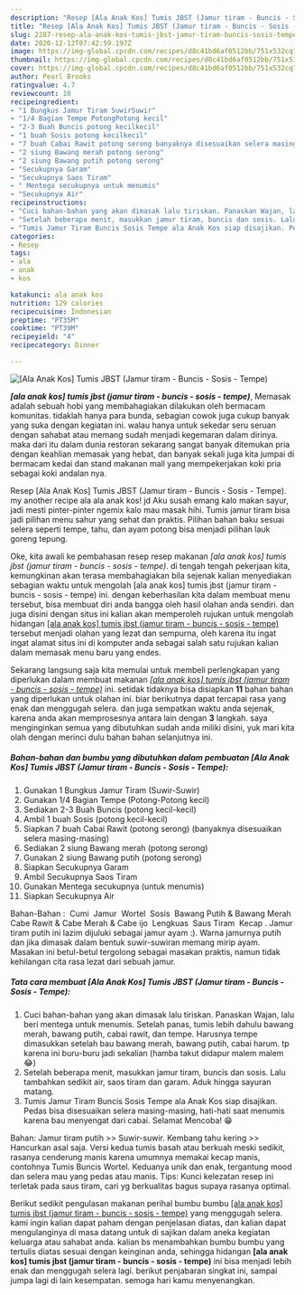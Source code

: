 ```yaml
---
description: "Resep [Ala Anak Kos] Tumis JBST (Jamur tiram - Buncis - Sosis - Tempe) yang Enak Banget"
title: "Resep [Ala Anak Kos] Tumis JBST (Jamur tiram - Buncis - Sosis - Tempe) yang Enak Banget"
slug: 2287-resep-ala-anak-kos-tumis-jbst-jamur-tiram-buncis-sosis-tempe-yang-enak-banget
date: 2020-12-12T07:42:59.197Z
image: https://img-global.cpcdn.com/recipes/d8c41bd6af0512bb/751x532cq70/ala-anak-kos-tumis-jbst-jamur-tiram-buncis-sosis-tempe-foto-resep-utama.jpg
thumbnail: https://img-global.cpcdn.com/recipes/d8c41bd6af0512bb/751x532cq70/ala-anak-kos-tumis-jbst-jamur-tiram-buncis-sosis-tempe-foto-resep-utama.jpg
cover: https://img-global.cpcdn.com/recipes/d8c41bd6af0512bb/751x532cq70/ala-anak-kos-tumis-jbst-jamur-tiram-buncis-sosis-tempe-foto-resep-utama.jpg
author: Pearl Brooks
ratingvalue: 4.7
reviewcount: 10
recipeingredient:
- "1 Bungkus Jamur Tiram SuwirSuwir"
- "1/4 Bagian Tempe PotongPotong kecil"
- "2-3 Buah Buncis potong kecilkecil"
- "1 buah Sosis potong kecilkecil"
- "7 buah Cabai Rawit potong serong banyaknya disesuaikan selera masingmasing"
- "2 siung Bawang merah potong serong"
- "2 siung Bawang putih potong serong"
- "Secukupnya Garam"
- "Secukupnya Saos Tiram"
- " Mentega secukupnya untuk menumis"
- "Secukupnya Air"
recipeinstructions:
- "Cuci bahan-bahan yang akan dimasak lalu tiriskan. Panaskan Wajan, lalu beri mentega untuk menumis. Setelah panas, tumis lebih dahulu bawang merah, bawang putih, cabai rawit, dan tempe. Harusnya tempe dimasukkan setelah bau bawang merah, bawang putih, cabai harum. tp karena ini buru-buru jadi sekalian (hamba takut didapur malem malem 😂)"
- "Setelah beberapa menit, masukkan jamur tiram, buncis dan sosis. Lalu tambahkan sedikit air, saos tiram dan garam. Aduk hingga sayuran matang."
- "Tumis Jamur Tiram Buncis Sosis Tempe ala Anak Kos siap disajikan. Pedas bisa disesuaikan selera masing-masing, hati-hati saat menumis karena bau menyengat dari cabai. Selamat Mencoba! 😁"
categories:
- Resep
tags:
- ala
- anak
- kos

katakunci: ala anak kos 
nutrition: 129 calories
recipecuisine: Indonesian
preptime: "PT35M"
cooktime: "PT39M"
recipeyield: "4"
recipecategory: Dinner

---
```



![[Ala Anak Kos] Tumis JBST (Jamur tiram - Buncis - Sosis - Tempe)](https://img-global.cpcdn.com/recipes/d8c41bd6af0512bb/751x532cq70/ala-anak-kos-tumis-jbst-jamur-tiram-buncis-sosis-tempe-foto-resep-utama.jpg)

<b><i>[ala anak kos] tumis jbst (jamur tiram - buncis - sosis - tempe)</i></b>, Memasak adalah sebuah hobi yang membahagiakan dilakukan oleh bermacam komunitas. tidaklah hanya para bunda, sebagian cowok juga cukup banyak yang suka dengan kegiatan ini. walau hanya untuk sekedar seru seruan dengan sahabat atau memang sudah menjadi kegemaran dalam dirinya. maka dari itu dalam dunia restoran sekarang sangat banyak ditemukan pria dengan keahlian memasak yang hebat, dan banyak sekali juga kita jumpai di bermacam kedai dan stand makanan mall yang mempekerjakan koki pria sebagai koki andalan nya.

Resep [Ala Anak Kos] Tumis JBST (Jamur tiram - Buncis - Sosis - Tempe). my another recipe ala ala anak kos! jd Aku susah emang kalo makan sayur, jadi mesti pinter-pinter ngemix kalo mau masak hihi. Tumis jamur tiram bisa jadi pilihan menu sahur yang sehat dan praktis. Pilihan bahan baku sesuai selera seperti tempe, tahu, dan ayam potong bisa menjadi pilihan lauk goreng tepung.

Oke, kita awali ke pembahasan resep resep makanan <i>[ala anak kos] tumis jbst (jamur tiram - buncis - sosis - tempe)</i>. di tengah tengah pekerjaan kita, kemungkinan akan terasa membahagiakan bila sejenak kalian menyediakan sebagian waktu untuk mengolah [ala anak kos] tumis jbst (jamur tiram - buncis - sosis - tempe) ini. dengan keberhasilan kita dalam membuat menu tersebut, bisa membuat diri anda bangga oleh hasil olahan anda sendiri. dan juga disini dengan situs ini kalian akan memperoleh rujukan untuk mengolah hidangan <u>[ala anak kos] tumis jbst (jamur tiram - buncis - sosis - tempe)</u> tersebut menjadi olahan yang lezat dan sempurna, oleh karena itu ingat ingat alamat situs ini di komputer anda sebagai salah satu rujukan kalian dalam memasak menu baru yang endes.


Sekarang langsung saja kita memulai untuk membeli perlengkapan yang diperlukan dalam membuat makanan <u><i>[ala anak kos] tumis jbst (jamur tiram - buncis - sosis - tempe)</i></u> ini. setidak tidaknya bisa disiapkan <b>11</b> bahan bahan yang diperlukan untuk olahan ini. biar berikutnya dapat tercapai rasa yang enak dan menggugah selera. dan juga sempatkan waktu anda sejenak, karena anda akan memprosesnya antara lain dengan <b>3</b> langkah. saya menginginkan semua yang dibutuhkan sudah anda miliki disini, yuk mari kita olah dengan merinci dulu bahan bahan selanjutnya ini.

<!--inarticleads1-->

##### Bahan-bahan dan bumbu yang dibutuhkan dalam pembuatan [Ala Anak Kos] Tumis JBST (Jamur tiram - Buncis - Sosis - Tempe):

1. Gunakan 1 Bungkus Jamur Tiram (Suwir-Suwir)
1. Gunakan 1/4 Bagian Tempe (Potong-Potong kecil)
1. Sediakan 2-3 Buah Buncis (potong kecil-kecil)
1. Ambil 1 buah Sosis (potong kecil-kecil)
1. Siapkan 7 buah Cabai Rawit (potong serong) (banyaknya disesuaikan selera masing-masing)
1. Sediakan 2 siung Bawang merah (potong serong)
1. Gunakan 2 siung Bawang putih (potong serong)
1. Siapkan Secukupnya Garam
1. Ambil Secukupnya Saos Tiram
1. Gunakan  Mentega secukupnya (untuk menumis)
1. Siapkan Secukupnya Air


Bahan-Bahan : ️ Cumi ️ Jamur ️ Wortel ️ Sosis ️ Bawang Putih &amp; Bawang Merah ️ Cabe Rawit &amp; Cabe Merah &amp; Cabe ijo ️ Lengkuas ️ Saus Tiram ️ Kecap ️. Jamur tiram putih ini lazim dijuluki sebagai jamur ayam :). Warna jamurnya putih dan jika dimasak dalam bentuk suwir-suwiran memang mirip ayam. Masakan ini betul-betul tergolong sebagai masakan praktis, namun tidak kehilangan cita rasa lezat dari sebuah jamur. 

<!--inarticleads2-->

##### Tata cara membuat [Ala Anak Kos] Tumis JBST (Jamur tiram - Buncis - Sosis - Tempe):

1. Cuci bahan-bahan yang akan dimasak lalu tiriskan. Panaskan Wajan, lalu beri mentega untuk menumis. Setelah panas, tumis lebih dahulu bawang merah, bawang putih, cabai rawit, dan tempe. Harusnya tempe dimasukkan setelah bau bawang merah, bawang putih, cabai harum. tp karena ini buru-buru jadi sekalian (hamba takut didapur malem malem 😂)
1. Setelah beberapa menit, masukkan jamur tiram, buncis dan sosis. Lalu tambahkan sedikit air, saos tiram dan garam. Aduk hingga sayuran matang.
1. Tumis Jamur Tiram Buncis Sosis Tempe ala Anak Kos siap disajikan. Pedas bisa disesuaikan selera masing-masing, hati-hati saat menumis karena bau menyengat dari cabai. Selamat Mencoba! 😁


Bahan: Jamur tiram putih &gt;&gt; Suwir-suwir. Kembang tahu kering &gt;&gt; Hancurkan asal saja. Versi kedua tumis basah atau berkuah meski sedikit, rasanya cenderung manis karena umumnya memakai kecap manis, contohnya Tumis Buncis Wortel. Keduanya unik dan enak, tergantung mood dan selera mau yang pedas atau manis. Tips: Kunci kelezatan resep ini terletak pada saus tiram, cari yg berkualitas bagus supaya rasanya optimal. 

Berikut sedikit pengulasan makanan perihal bumbu bumbu <u>[ala anak kos] tumis jbst (jamur tiram - buncis - sosis - tempe)</u> yang menggugah selera. kami ingin kalian dapat paham dengan penjelasan diatas, dan kalian dapat mengulanginya di masa datang untuk di sajikan dalam aneka kegiatan keluarga atau sahabat anda. kalian bs menambahkan bumbu bumbu yang tertulis diatas sesuai dengan keinginan anda, sehingga hidangan <b>[ala anak kos] tumis jbst (jamur tiram - buncis - sosis - tempe)</b> ini bisa menjadi lebih enak dan menggugah selera lagi. berikut penjabaran singkat ini, sampai jumpa lagi di lain kesempatan. semoga hari kamu menyenangkan.
